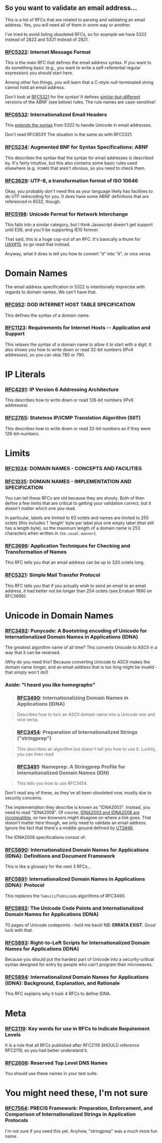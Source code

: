 So you want to validate an email address...
---

This is a list of RFCs that are related to parsing and validating an email address. Yes, you will need all of them in some way or another.

I've tried to avoid listing obsoleted RFCs, so for example we have 5322 instead of 2822 and 5321 instead of 2821.

### [RFC5322](https://tools.ietf.org/html/rfc5322): Internet Message Format

This is the main RFC that defines the email address syntax. If you want to do something basic (e.g., you want to write a self-referential regular expression) you should start here.

Among other fun things, you will learn that a C-style null-terminated string cannot hold an email address.

Don't look at [RFC5321](https://tools.ietf.org/html/rfc5321) for the syntax! It defines [similar-but-different](https://tools.ietf.org/html/rfc5321#section-4.1.2) versions of the ABNF (see below) rules. The rule names are case-sensitive!

### [RFC6532](https://tools.ietf.org/html/rfc6532): Internationalized Email Headers

This [extends the syntax](https://tools.ietf.org/html/rfc6532#section-3.2) from 5322 to handle Unicode in email addresses.

Don't read RFC6531! The situation is the same as with RFC5321.

### [RFC5234](https://tools.ietf.org/html/rfc5234): Augmented BNF for Syntax Specifications: ABNF

This describes the syntax that the syntax for email addresses is described by. It's fairly intuitive, but this also contains some basic rules used elsewhere (e.g. `VCHAR`) that aren't obvious, so you need to check them.

### [RFC3629](https://tools.ietf.org/html/rfc3629): UTF-8, a transformation format of ISO 10646

Okay, you probably don't need this as your language likely has facilities to do UTF reëncoding for you. It does have some ABNF definitions that are referenced in 6532, though.

### [RFC5198](https://tools.ietf.org/html/rfc5198): Unicode Format for Network Interchange

This falls into a similar category, but I think Javascript doesn't get support until ES6, and you'll be supporting IE10 forever.

That said, this is a huge cop-out of an RFC. It's basically a thunk for [UAX#15](http://unicode.org/reports/tr15/), so go read that instead.

Anyway, what it does is tell you how to convert "é" into "é", or vice versa.

Domain Names
===

The email address specification in 5322 is intentionally imprecise with regards to domain names. We can't have that.

### [RFC952](https://tools.ietf.org/html/rfc952): DOD INTERNET HOST TABLE SPECIFICATION

This defines the syntax of a domain name.

### [RFC1123](https://tools.ietf.org/html/rfc1123): Requirements for Internet Hosts -- Application and Support

This relaxes the syntax of a domain name to allow it to start with a digit. It also shows you how to write down or read 32-bit numbers (IPv4 addresses), so you can skip 780 or 790.

IP Literals
===

### [RFC4291](https://tools.ietf.org/html/rfc4291): IP Version 6 Addressing Architecture

This describes how to write down or read 128-bit numbers (IPv6 addresses).

### [RFC2765](https://tools.ietf.org/html/rfc2765): Stateless IP/ICMP Translation Algorithm (SIIT)

This describes how to write down or read 32-bit numbers as if they were 128-bit-numbers.

Limits
===

### [RFC1034](https://tools.ietf.org/html/rfc1034): DOMAIN NAMES - CONCEPTS AND FACILITIES
### [RFC1035](https://tools.ietf.org/html/rfc1035): DOMAIN NAMES - IMPLEMENTATION AND SPECIFICATION

You can tell these RFCs are old because they are shouty. Both of then define a few limits that are critical to getting your validation correct, but it doesn't matter which one you read.

In particular, labels are limited to 63 octets and names are limited to 255 octets (this includes 1 'length' byte per label plus one empty label (that still has a length byte), so the maximum length of a domain name is 253 characters when written in `the.usual.manner`).

### [RFC3696](https://tools.ietf.org/html/rfc3696): Application Techniques for Checking and Transformation of Names

This RFC tells you that an email address can be up to 320 octets long.

### [RFC5321](https://tools.ietf.org/html/rfc5321): Simple Mail Transfer Protocol

This RFC tells you that if you actually wish to send an email to an email address, it had better not be longer than 254 octets (see Erratum 1690 on RFC3696).

Unicode in Domain Names
===

### [RFC3492](https://tools.ietf.org/html/rfc3492): Punycode: A Bootstring encoding of Unicode for Internationalized Domain Names in Applications (IDNA)

The greatest algorithm name of all time? This converts Unicode to ASCII in a way that it can be reversed.

(Why do you need this? Because converting Unicode to ASCII makes the domain name longer, and an email address that is too long might be invalid - that simply won't do!)

### Aside: "I heard you like homographs"
> ### [RFC3490](https://tools.ietf.org/html/rfc3490): Internationalizing Domain Names in Applications (IDNA)

> Describes how to turn an ASCII domain name into a Unicode one and vice versa.

> ### [RFC3454](https://tools.ietf.org/html/rfc3454): Preparation of Internationalized Strings ("stringprep")

> This describes an algorithm but doesn't tell you how to use it. Luckily, you can then read:

> ### [RFC3491](https://tools.ietf.org/html/rfc3491): Nameprep: A Stringprep Profile for Internationalized Domain Names (IDN)

> This tells you how to use RFC3454.

Don't read any of these, as they've all been obsoleted now, mostly due to security concerns.

The implementation they describe is known as "IDNA2003". Instead, you need to read "IDNA2008". Of course, [IDNA2003 and IDNA2008 are incompatible](http://unicode.org/faq/idn.html), so two browsers might disagree on where a link goes. That doesn't matter here though, we only need to validate an email address. Ignore the fact that there's a middle-ground defined by [UTS#46](http://unicode.org/reports/tr46/).

The IDNA2008 specifications consist of:

### [RFC5890](https://tools.ietf.org/html/rfc5890): Internationalized Domain Names for Applications (IDNA): Definitions and Document Framework

This is like a glossary for the next 3 RFCs...

### [RFC5891](https://tools.ietf.org/html/rfc5891): Internationalized Domain Names in Applications (IDNA): Protocol

This replaces the `ToAscii`/`ToUnicode` algorithms of RFC3490.

### [RFC5892](https://tools.ietf.org/html/rfc5892): The Unicode Code Points and Internationalized Domain Names for Applications (IDNA)

70 pages of Unicode codepoints - hold me back! NB: **ERRATA EXIST**. Good luck with that.

### [RFC5893](https://tools.ietf.org/html/rfc5893): Right-to-Left Scripts for Internationalized Domain Names for Applications (IDNA)

Because you should put the hardest part of Unicode into a security-critical syntax designed for entry by people who can't program their microwaves.

### [RFC5894](https://tools.ietf.org/html/rfc5894): Internationalized Domain Names for Applications (IDNA): Background, Explanation, and Rationale

This RFC explains why it took 4 RFCs to define IDNA.

Meta
===

### [RFC2119](https://tools.ietf.org/html/rfc2119): Key words for use in RFCs to Indicate Requirement Levels

It is a rule that all RFCs published after RFC2119 SHOULD reference RFC2119, so you had better understand it.

### [RFC2606](https://tools.ietf.org/html/rfc2606): Reserved Top Level DNS Names

You should use these names in your test suite.


You might need these, I'm not sure
===

### [RFC7564](https://tools.ietf.org/html/rfc7564): PRECIS Framework: Preparation, Enforcement, and Comparison of Internationalized Strings in Application Protocols

I'm not sure if you need this yet. Anyhow, "stringprep" was a much more fun name.
